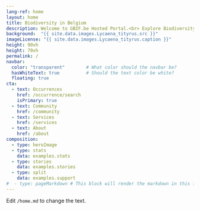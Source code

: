 ```yaml
---
lang-ref: home
layout: home
title: Biodiversity in Belgium
description: Welcome to GBIF.be Hosted Portal.<br> Explore Biodiversity occurrences in our country. Discover the vibrant community of data publishers and the services offered by your Node.
background:  "{{ site.data.images.Lycaena_tityrus.src }}"
imageLicense: "{{ site.data.images.Lycaena_tityrus.caption }}"
height: 90vh
height: 70vh
permalink: /
navbar:
  color: "transparent"        # What color should the navbar be?
  hasWhiteText: true          # Should the text color be white?
  floating: true
cta:
  - text: Occurrences
    href: /occurrence/search
    isPrimary: true
  - text: Community
    href: /community
  - text: Services
    href: /services
  - text: About
    href: /about
composition:
  - type: heroImage
  - type: stats
    data: examples.stats
  - type: stories
    data: examples.stories
  - type: split
    data: examples.support
#  - type: pageMarkdown # This block will render the markdown in this file so no data property needed
---
```


Edit `/home.md` to change the text.

